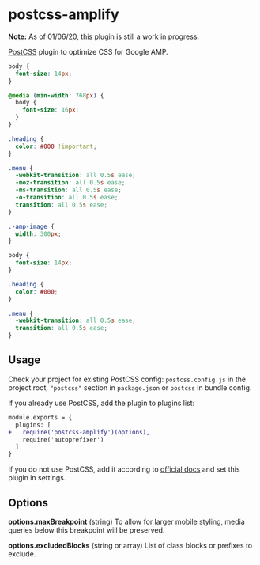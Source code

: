 # postcss-amplify

**Note:** As of 01/06/20, this plugin is still a work in progress.

[PostCSS] plugin to optimize CSS for Google AMP.

[PostCSS]: https://github.com/postcss/postcss

```css
body {
  font-size: 14px;
}

@media (min-width: 768px) {
  body {
    font-size: 16px;
  }
}

.heading {
  color: #000 !important;
}

.menu {
  -webkit-transition: all 0.5s ease;
  -moz-transition: all 0.5s ease;
  -ms-transition: all 0.5s ease;
  -o-transition: all 0.5s ease;
  transition: all 0.5s ease;
}

.-amp-image {
  width: 300px;
}
```

```css
body {
  font-size: 14px;
}

.heading {
  color: #000;
}

.menu {
  -webkit-transition: all 0.5s ease;
  transition: all 0.5s ease;
}
```

## Usage

Check your project for existing PostCSS config: `postcss.config.js`
in the project root, `"postcss"` section in `package.json`
or `postcss` in bundle config.

If you already use PostCSS, add the plugin to plugins list:

```diff
module.exports = {
  plugins: [
+   require('postcss-amplify')(options),
    require('autoprefixer')
  ]
}
```

If you do not use PostCSS, add it according to [official docs]
and set this plugin in settings.

[official docs]: https://github.com/postcss/postcss#usage

## Options

**options.maxBreakpoint** (string) To allow for larger mobile styling, media queries below this breakpoint will be preserved.

**options.excludedBlocks** (string or array) List of class blocks or prefixes to exclude.
